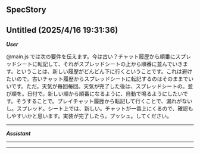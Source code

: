 ## SpecStory

## Untitled (2025/4/16 19:31:36)

_**User**_

@main.js では次の要件を伝えます。今は古い？チャット履歴から順番にスプレッドシートに転記して、それがスプレッドシートの上から順番に並んでいきます。ということは、新しい履歴がどんどん下に行くということです。これは避けたいので。古いチャット履歴からスプレッドシートに転記するのはそのままでいいです。ただ。天気が毎回毎回。天気が完了した後は、スプレッドシートの。並び順を。日付で。新しい順から順番になるように、自動で鳴るようにしたいです。そうすることで。プレイチャット履歴から転記して行くことで、漏れがないし。スプレッド。シート上では、新しい。チャットが一番上にくるので、確認もしやすいかと思います。実装が完了したら。プッシュ。してください。

---

_**Assistant**_



---



---

